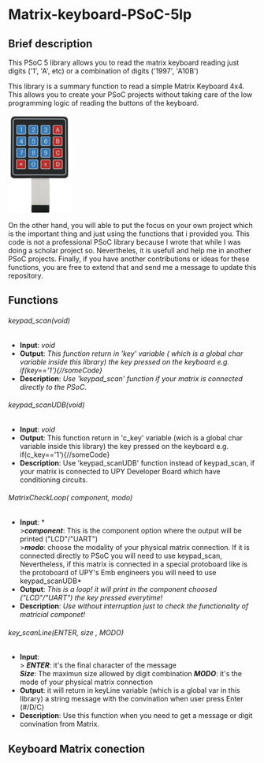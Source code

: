 # Matrix-keyboard-PSoC-5lp

## Brief description
This PSoC 5 library allows you to read the matrix keyboard reading just digits ('1', 'A', etc) or a combination of digits  ('1997', 'A10B')

This library is a summary function to read a simple Matrix Keyboard 4x4. This allows you to create your PSoC projects without taking care of the low programming logic of reading the buttons of the keyboard. 

<img src="ImagesReadme/Keyboard.PNG" witdh = 300, height = 200>



On the other hand, you will able to put the focus on your own project which is the important thing and just using the functions that i provided you. This code is not a professional PSoC library because I wrote that while I was doing a scholar project so. Nevertheles, it is usefull and help me in another PSoC projects.
Finally, if you have another contributions or ideas for these functions,  you are free to extend that and send me a message to update this repository.

## Functions
###### keypad_scan(void)

- **Input**:
  *void*
- **Output**: *This function return in 'key' variable ( which is a global char variable inside this library) the key pressed on the keyboard e.g. if(key=='1'){//someCode}*
- **Description**: *Use 'keypad_scan' function if your matrix is connected directly to the PSoC.*
###### keypad_scanUDB(void)
- **Input**:
  *void*
- **Output**: This function return in 'c_key' variable (wich is a global char variable inside this library) the key pressed on the keyboard e.g. if(c_key=='1'){//someCode}
- **Description**: Use 'keypad_scanUDB' function instead of keypad_scan, if your matrix is connected to UPY Developer Board which have conditioning circuits.

###### MatrixCheckLoop( component, modo)
- **Input**: * <br/> >***component***: This is the component option where the output will be printed ("LCD"/"UART")<br/>
               >***modo***: choose the modality of your physical matrix connection. If it is connected directly to PSoC you will need to use keypad_scan, Nevertheless, if this matrix is connected in a special protoboard like is the protoboard of UPY's Emb engineers you will need to use keypad_scanUDB*
- **Output**: *This is a loop! it will print in the component choosed ("LCD"/"UART") the key pressed everytime!*
- **Description**: *Use without interruption just to check the functionality of matricial componet!*

###### key_scanLine(ENTER, size , MODO)
- **Input**: <br/> > ***ENTER***: it's the final character of the message <br/>
***Size***: The maximun size allowed by digit combination
***MODO***: it's the mode of your physical matrix connection
- **Output**: it will return in keyLine variable (which is a global var in this library) a string message with the convination when user press Enter (#/D/C)
- **Description**: Use this function when you need to get a message or digit convination from Matrix.

## Keyboard Matrix conection
